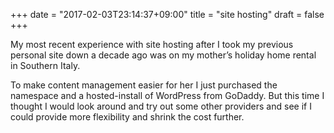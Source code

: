 +++
date = "2017-02-03T23:14:37+09:00"
title = "site hosting"
draft = false
+++

My most recent experience with site hosting after I took my previous personal site down a decade ago was on my mother’s holiday home rental in Southern Italy.

To make content management easier for her I just purchased the namespace and a hosted-install of WordPress from GoDaddy.  But this time I thought I would look around and try out some other providers and see if I could provide more flexibility and shrink the cost further.
